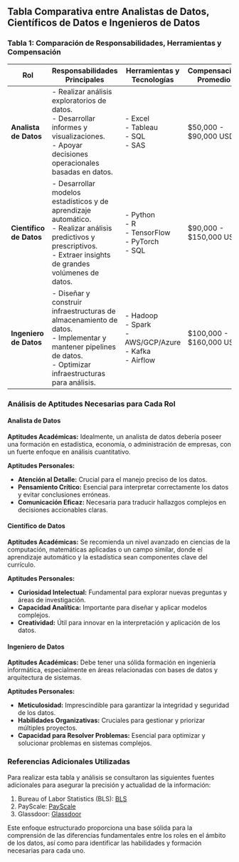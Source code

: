 ## Tabla Comparativa entre Analistas de Datos, Científicos de Datos e Ingenieros de Datos

### Tabla 1: Comparación de Responsabilidades, Herramientas y Compensación

| **Rol**                 | **Responsabilidades Principales**                            | **Herramientas y Tecnologías**                               | **Compensación Promedio** |
| ----------------------- | ------------------------------------------------------------ | ------------------------------------------------------------ | ------------------------- |
| **Analista de Datos**   | - Realizar análisis exploratorios de datos.<br>- Desarrollar informes y visualizaciones.<br>- Apoyar decisiones operacionales basadas en datos. | - Excel<br>- Tableau<br>- SQL<br>- SAS                       | $50,000 - $90,000 USD     |
| **Científico de Datos** | - Desarrollar modelos estadísticos y de aprendizaje automático.<br>- Realizar análisis predictivos y prescriptivos.<br>- Extraer insights de grandes volúmenes de datos. | - Python<br>- R<br>- TensorFlow<br>- PyTorch<br>- SQL        | $90,000 - $150,000 USD    |
| **Ingeniero de Datos**  | - Diseñar y construir infraestructuras de almacenamiento de datos.<br>- Implementar y mantener pipelines de datos.<br>- Optimizar infraestructuras para análisis. | - Hadoop<br>- Spark<br>- AWS/GCP/Azure<br>- Kafka<br>- Airflow | $100,000 - $160,000 USD   |

### Análisis de Aptitudes Necesarias para Cada Rol

#### Analista de Datos
**Aptitudes Académicas:** Idealmente, un analista de datos debería poseer una formación en estadística, economía, o administración de empresas, con un fuerte enfoque en análisis cuantitativo.

**Aptitudes Personales:** 
- **Atención al Detalle:** Crucial para el manejo preciso de los datos.
- **Pensamiento Crítico:** Esencial para interpretar correctamente los datos y evitar conclusiones erróneas.
- **Comunicación Eficaz:** Necesaria para traducir hallazgos complejos en decisiones accionables claras.

#### Científico de Datos
**Aptitudes Académicas:** Se recomienda un nivel avanzado en ciencias de la computación, matemáticas aplicadas o un campo similar, donde el aprendizaje automático y la estadística sean componentes clave del currículo.

**Aptitudes Personales:** 
- **Curiosidad Intelectual:** Fundamental para explorar nuevas preguntas y áreas de investigación.
- **Capacidad Analítica:** Importante para diseñar y aplicar modelos complejos.
- **Creatividad:** Útil para innovar en la interpretación y aplicación de los datos.

#### Ingeniero de Datos
**Aptitudes Académicas:** Debe tener una sólida formación en ingeniería informática, especialmente en áreas relacionadas con bases de datos y arquitectura de sistemas.

**Aptitudes Personales:** 
- **Meticulosidad:** Imprescindible para garantizar la integridad y seguridad de los datos.
- **Habilidades Organizativas:** Cruciales para gestionar y priorizar múltiples proyectos.
- **Capacidad para Resolver Problemas:** Esencial para optimizar y solucionar problemas en sistemas complejos.

### Referencias Adicionales Utilizadas

Para realizar esta tabla y análisis se consultaron las siguientes fuentes adicionales para asegurar la precisión y actualidad de la información:

1. Bureau of Labor Statistics (BLS): [BLS](https://www.bls.gov/ooh/computer-and-information-technology/home.htm)
2. PayScale: [PayScale](https://www.payscale.com/)
3. Glassdoor: [Glassdoor](https://www.glassdoor.com/Salaries/index.htm)

Este enfoque estructurado proporciona una base sólida para la comprensión de las diferencias fundamentales entre los roles en el ámbito de los datos, así como para identificar las habilidades y formación necesarias para cada uno.